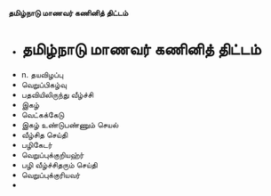 **தமிழ்நாடு மாணவர் கணினித் திட்டம்**
- # தமிழ்நாடு மாணவர் கணினித் திட்டம்
- n. தயவிழப்பு
- வெறுப்பிகழ்வு
- பதவியிலிருந்து வீழ்ச்சி
- இகழ்
- வெட்கக்கேடு
- இகழ் உண்டுபண்ணும் செயல்
- வீழ்சித செய்தி
- பழிகேடர்
- வெறுப்புக்குறியஹ்ர்
- பழி வீழ்ச்சிதரும் செய்தி
- வெறுப்புக்குரியவர்
-

